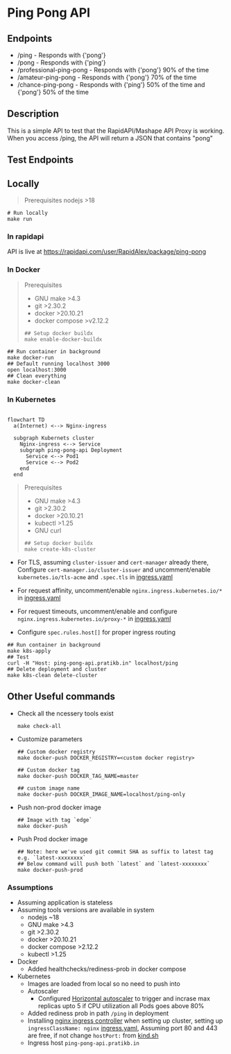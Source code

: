 # Ping Pong API

## Endpoints

- /ping - Responds with {'pong'}
- /pong - Responds with {'ping'}
- /professional-ping-pong - Responds with {'pong'} 90% of the time
- /amateur-ping-pong - Responds with {'pong'} 70% of the time
- /chance-ping-pong - Responds with {'ping'} 50% of the time and {'pong'} 50% of the time

## Description

This is a simple API to test that the RapidAPI/Mashape API Proxy is working. When you access /ping,
the API will return a JSON that contains "pong"

## Test Endpoints

## Locally

> Prerequisites
> nodejs >18

```shell
# Run locally
make run
```

### In rapidapi

API is live at https://rapidapi.com/user/RapidAlex/package/ping-pong

### In Docker

> Prerequisites
>
> - GNU make >4.3
> - git >2.30.2
> - docker >20.10.21
> - docker compose >v2.12.2
>
> ```shell
> ## Setup docker buildx
> make enable-docker-buildx
> ```

```shell
## Run container in background
make docker-run
## Default running localhost 3000
open localhost:3000
## Clean everything
make docker-clean
```

### In Kubernetes

```mermaid

flowchart TD
  a(Internet) <--> Nginx-ingress

  subgraph Kubernets cluster
    Nginx-ingress <--> Service
    subgraph ping-pong-api Deployment
      Service <--> Pod1
      Service <--> Pod2
    end
  end

```

> Prerequisites
>
> - GNU make >4.3
> - git >2.30.2
> - docker >20.10.21
> - kubectl >1.25
> - GNU curl
>
> ```shell
> ## Setup docker buildx
> make create-k8s-cluster
> ```

- For TLS, assuming `cluster-issuer` and `cert-manager` already there, Configure `cert-manager.io/cluster-issuer` and uncomment/enable `kubernetes.io/tls-acme` and `.spec.tls` in [ingress.yaml](k8s/ingress.yaml)

- For request affinity, uncomment/enable `nginx.ingress.kubernetes.io/*` in [ingress.yaml](k8s/ingress.yaml)

- For request timeouts, uncomment/enable and configure `nginx.ingress.kubernetes.io/proxy-*` in [ingress.yaml](k8s/ingress.yaml)

- Configure `spec.rules.host[]` for proper ingress routing

```shell
## Run container in background
make k8s-apply
## Test
curl -H "Host: ping-pong-api.pratikb.in" localhost/ping
## Delete deployment and cluster
make k8s-clean delete-cluster
```

## Other Useful commands

- Check all the ncessery tools exist

  ```shell
  make check-all
  ```

- Customize parameters

  ```shell
  ## Custom docker registry
  make docker-push DOCKER_REGISTRY=<custom docker registry>

  ## Custom docker tag
  make docker-push DOCKER_TAG_NAME=master

  ## custom image name
  make docker-push DOCKER_IMAGE_NAME=localhost/ping-only
  ```

- Push non-prod docker image

  ```shell
  ## Image with tag `edge`
  make docker-push
  ```

- Push Prod docker image

  ```shell
  ## Note: here we've used git commit SHA as suffix to latest tag e.g. `latest-xxxxxxxx`
  ## Below command will push both `latest` and `latest-xxxxxxxx`
  make docker-push-prod
  ```

### Assumptions

- Assuming application is stateless
- Assuming tools versions are available in system
  - nodejs ~18
  - GNU make >4.3
  - git >2.30.2
  - docker >20.10.21
  - docker compose >2.12.2
  - kubectl >1.25
- Docker
  - Added healthchecks/rediness-prob in docker compose
- Kubernetes
  - Images are loaded from local so no need to push into
  - Autoscaler
    - Configured [Horizontal autoscaler](k8s/hpa.yaml) to trigger and incrase max replicas upto 5 if CPU utilization all Pods goes above 80%
  - Added rediness prob in path `/ping` in deployment
  - Installing [nginx ingress controller](https://github.com/kubernetes/ingress-nginx) when setting up cluster, setting up `ingressClassName: nginx` [ingress.yaml](k8s/ingress.yaml), Assuming port 80 and 443 are free, if not change `hostPort:` from [kind.sh](./kind.sh)
  - Ingress host `ping-pong-api.pratikb.in`
